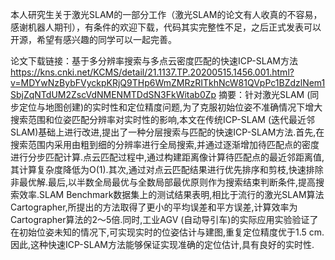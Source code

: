 本人研究生关于激光SLAM的一部分工作（激光SLAM的论文有人收真的不容易，感谢机器人期刊），有条件的欢迎下载，代码其实完整性不足，之后正式发表可以开源，希望有感兴趣的同学可以一起完善。

论文下载链接：基于多分辨率搜索与多点云密度匹配的快速ICP-SLAM方法
https://kns.cnki.net/KCMS/detail/21.1137.TP.20200515.1456.001.html?v=MDYwNzBybFVyckpKRjQ9THp6WmZMRzRITkhNcW81QVpPc1BZdzlNem1SbjZqNTdUM2ZscVdNMENMTDdSN3FkWitab0Zp
摘要：针对激光SLAM (同步定位与地图创建)的实时性和定位精度问题,为了克服初始位姿不准确情况下增大搜索范围和位姿匹配分辨率对实时性的影响,本文在传统ICP-SLAM (迭代最近邻SLAM)基础上进行改进,提出了一种分层搜索与匹配的快速ICP-SLAM方法.首先,在搜索范围内采用由粗到细的分辨率进行全局搜索,并通过逐渐增加待匹配点的密度进行分步匹配计算.点云匹配过程中,通过构建距离像计算待匹配点的最近邻距离值,其计算复杂度降低为O(1).其次,通过对点云匹配结果进行优先排序和剪枝,快速排除非最优解.最后,以半数全局最优与全数局部最优原则作为搜索结束判断条件,提高搜索效率.SLAM Benchmark数据集上的测试结果表明,相比于流行的激光SLAM算法Cartographer,所提出的方法取得了更小的平均误差和平方误差,计算效率为Cartographer算法的2～5倍.同时,工业AGV (自动导引车)的实际应用实验验证了在初始位姿未知的情况下,可实现实时的位姿估计与建图,重复定位精度优于1.5 cm.因此,这种快速ICP-SLAM方法能够保证实现准确的定位估计,具有良好的实时性. 


